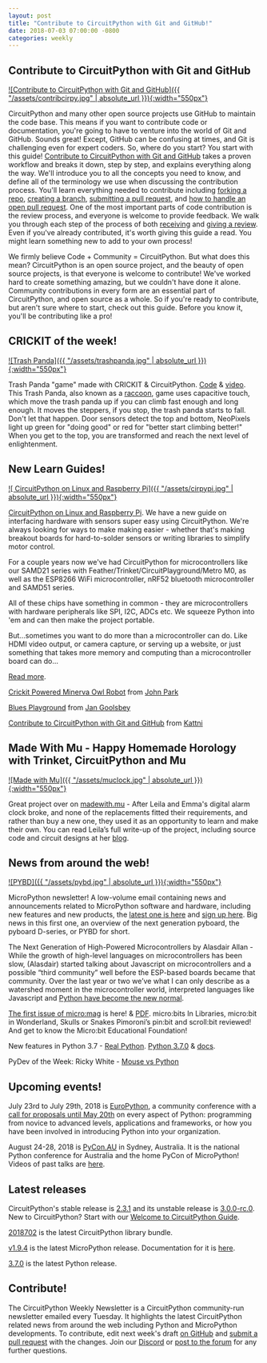 ```yaml
---
layout: post
title: "Contribute to CircuitPython with Git and GitHub!"
date: 2018-07-03 07:00:00 -0800
categories: weekly
---
```


## Contribute to CircuitPython with Git and GitHub

[![Contribute to CircuitPython with Git and GitHub]({{ "/assets/contribcirpy.jpg" | absolute_url }}){:width="550px"}](https://learn.adafruit.com/contribute-to-circuitpython-with-git-and-github?view=all)

CircuitPython and many other open source projects use GitHub to maintain the code base. This means if you want to contribute code or documentation, you're going to have to venture into the world of Git and GitHub. Sounds great! Except, GitHub can be confusing at times, and Git is challenging even for expert coders. So, where do you start? You start with this guide! [Contribute to CircuitPython with Git and GitHub](https://learn.adafruit.com/contribute-to-circuitpython-with-git-and-github/overview) takes a proven workflow and breaks it down, step by step, and explains everything along the way. We'll introduce you to all the concepts you need to know, and define all of the terminology we use when discussing the contribution process. You'll learn everything needed to contribute including [forking a repo](https://learn.adafruit.com/contribute-to-circuitpython-with-git-and-github/grab-your-fork), [creating a branch](https://learn.adafruit.com/contribute-to-circuitpython-with-git-and-github/always-work-on-a-branch), [submitting a pull request](https://learn.adafruit.com/contribute-to-circuitpython-with-git-and-github/create-your-pull-request), and [how to handle an open pull request](https://learn.adafruit.com/contribute-to-circuitpython-with-git-and-github/open-pull-request). One of the most important parts of code contribution is the review process, and everyone is welcome to provide feedback. We walk you through each step of the process of both [receiving](https://learn.adafruit.com/contribute-to-circuitpython-with-git-and-github/receiving-a-review) and [giving a review](https://learn.adafruit.com/contribute-to-circuitpython-with-git-and-github/giving-a-review). Even if you've already contributed, it's worth giving this guide a read. You might learn something new to add to your own process!

We firmly believe Code + Community = CircuitPython. But what does this mean? CircuitPython is an open source project, and the beauty of open source projects, is that everyone is welcome to contribute! We've worked hard to create something amazing, but we couldn't have done it alone. Community contributions in every form are an essential part of CircuitPython, and open source as a whole. So if you're ready to contribute, but aren't sure where to start, check out this guide. Before you know it, you'll be contributing like a pro!

## CRICKIT of the week!

[![Trash Panda]({{ "/assets/trashpanda.jpg" | absolute_url }}){:width="550px"}](https://youtu.be/OA4OsgxLPAQ)

Trash Panda "game" made with CRICKIT & CircuitPython. [Code](https://github.com/adafruit/Adafruit_Learning_System_Guides/blob/master/Crickits/climbing_raccoon/code.py) & [video](https://youtu.be/OA4OsgxLPAQ). This Trash Panda, also known as a [raccoon](https://twitter.com/ubs/status/1006901737108770816), game uses capacitive touch, which move the trash panda up if you can climb fast enough and long enough. It moves the steppers, if you stop, the trash panda starts to fall. Don't let that happen. Door sensors detect the top and bottom, NeoPixels light up green for "doing good" or red for "better start climbing better!" When you get to the top, you are transformed and reach the next level of enlightenment.

## New Learn Guides!

[![
CircuitPython on Linux and Raspberry Pi]({{ "/assets/cirpypi.jpg" | absolute_url }}){:width="550px"}](https://learn.adafruit.com/circuitpython-on-raspberrypi-linux?view=all)

[CircuitPython on Linux and Raspberry Pi](https://learn.adafruit.com/circuitpython-on-raspberrypi-linux?view=all). We have a new guide on interfacing hardware with sensors super easy using CircuitPython. We're always looking for ways to make making easier - whether that's making breakout boards for hard-to-solder sensors or writing libraries to simplify motor control.

For a couple years now we've had CircuitPython for microcontrollers like our SAMD21 series with Feather/Trinket/CircuitPlayground/Metro M0, as well as the ESP8266 WiFi microcontroller, nRF52 bluetooth microcontroller and SAMD51 series.

All of these chips have something in common - they are microcontrollers with hardware peripherals like SPI, I2C, ADCs etc. We squeeze Python into 'em and can then make the project portable.

But...sometimes you want to do more than a microcontroller can do. Like HDMI video output, or camera capture, or serving up a website, or just something that takes more memory and computing than a microcontroller board can do...

[Read more](https://learn.adafruit.com/circuitpython-on-raspberrypi-linux?view=all).


[Crickit Powered Minerva Owl Robot](https://learn.adafruit.com/crickit-powered-owl-robot) from [John Park](https://learn.adafruit.com/users/johnpark)

[Blues Playground](https://learn.adafruit.com/blues-playground) from [Jan Goolsbey](https://learn.adafruit.com/users/HarpDude)

[Contribute to CircuitPython with Git and GitHub](https://learn.adafruit.com/contribute-to-circuitpython-with-git-and-github) from [Kattni](https://learn.adafruit.com/users/kattni)

## Made With Mu - Happy Homemade Horology with Trinket, CircuitPython and Mu

[![Made with Mu]({{ "/assets/muclock.jpg" | absolute_url }}){:width="550px"}](https://madewith.mu/mu/submitted/2018/06/29/clock.html)

Great project over on [madewith.mu](https://madewith.mu/mu/submitted/2018/06/29/clock.html) - After Leila and Emma's digital alarm clock broke, and none of the replacements fitted their requirements, and rather than buy a new one, they used it as an opportunity to learn and make their own. You can read Leila’s full write-up of the project, including source code and circuit designs at her [blog](https://blog.levit.be/we-made-a-clock-with-python/).

## News from around the web!

[![PYBD]({{ "/assets/pybd.jpg" | absolute_url }}){:width="550px"}](https://forum.micropython.org/viewtopic.php?f=19&t=4957)

MicroPython newsletter! A low-volume email containing news and announcements related to MicroPython software and hardware, including new features and new products, the [latest one is here](https://forum.micropython.org/viewtopic.php?f=19&t=4957) and [sign up here](https://micropython.org/newsletter/). Big news in this first one, an overview of the next generation pyboard, the pyboard D-series, or PYBD for short.

The Next Generation of High-Powered Microcontrollers by Alasdair Allan - While the growth of high-level languages on microcontrollers has been slow, (Alasdair) started talking about Javascript on microcontrollers and a possible “third community” well before the ESP-based boards became that community. Over the last year or two we’ve what I can only describe as a watershed moment in the microcontroller world, interpreted languages like Javascript and [Python have become the new normal](https://blog.adafruit.com/2018/06/26/the-next-generation-of-high-powered-microcontrollers/).

[The first issue of micro:mag](https://micromag.cc/issueone/) is here! & [PDF](http://micromag.cc/wp-content/uploads/2018/06/micromag_issue1.pdf). micro:bits In Libraries, micro:bit in Wonderland, Skulls or Snakes Pimoroni’s pin:bit and scroll:bit reviewed! And get to know the Micro:bit Educational Foundation!

New features in Python 3.7 - [Real Python](https://realpython.com/python37-new-features/). [Python 3.7.0](https://www.python.org/downloads/release/python-370/) & [docs](https://docs.python.org/3.7/whatsnew/3.7.html).

PyDev of the Week: Ricky White - [Mouse vs Python](https://www.blog.pythonlibrary.org/2018/07/02/pydev-of-the-week-ricky-white/)

## Upcoming events!

July 23rd to July 29th, 2018 is [EuroPython](https://ep2018.europython.eu/), a community conference with a [call for proposals until May 20th](https://ep2018.europython.eu/en/call-for-proposals/) on every aspect of Python: programming from novice to advanced levels, applications and frameworks, or how you have been involved in introducing Python into your organization.

August 24-28, 2018 is [PyCon.AU](https://2018.pycon-au.org/) in Sydney, Australia. It is the national Python conference for Australia and the home PyCon of MicroPython! Videos of past talks are [here](https://www.youtube.com/user/PyConAU).

## Latest releases

CircuitPython's stable release is [2.3.1](https://github.com/adafruit/circuitpython/releases/latest) and its unstable release is [3.0.0-rc.0](https://github.com/adafruit/circuitpython/releases). New to CircuitPython? Start with our [Welcome to CircuitPython Guide](https://learn.adafruit.com/welcome-to-circuitpython).

[2018702](https://github.com/adafruit/Adafruit_CircuitPython_Bundle/releases/latest) is the latest CircuitPython library bundle.

[v1.9.4](https://micropython.org/download) is the latest MicroPython release. Documentation for it is [here](http://docs.micropython.org/en/latest/pyboard/).

[3.7.0](https://www.python.org/downloads/) is the latest Python release.

## Contribute!

The CircuitPython Weekly Newsletter is a CircuitPython community-run newsletter emailed every Tuesday. It highlights the latest CircuitPython related news from around the web including Python and MicroPython developments. To contribute, edit next week's draft [on GitHub](https://github.com/adafruit/circuitpython-weekly-newsletter/tree/gh-pages/_drafts) and [submit a pull request](https://help.github.com/articles/editing-files-in-your-repository/) with the changes. Join our [Discord](https://adafru.it/discord) or [post to the forum](https://forums.adafruit.com/viewforum.php?f=60) for any further questions.
